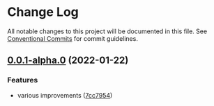 # Change Log

All notable changes to this project will be documented in this file.
See [Conventional Commits](https://conventionalcommits.org) for commit guidelines.

## [0.0.1-alpha.0](https://github.com/hestiaai/hestialabs/compare/@hestiaai/facebook@0.0.1...@hestiaai/facebook@0.0.1-alpha.0) (2022-01-22)


### Features

* various improvements ([7cc7954](https://github.com/hestiaai/hestialabs/commit/7cc79547f9d903b4888dfd7cc6bef8ea4206b0d0))
